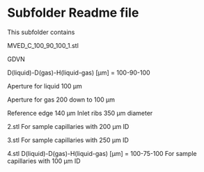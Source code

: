 # Subfolder Readme file
This subfolder contains

MVED_C_100_90_100_1.stl

GDVN

D(liquid)-D(gas)-H(liquid-gas) [µm] 
= 100-90-100

Aperture for liquid
100 µm

Aperture for gas
200 down to 100 µm

Reference edge 140 µm
Inlet ribs 350 µm diameter

2.stl 
For sample capillaries with 200 µm ID

3.stl 
For sample capillaries with 250 µm ID

4.stl 
D(liquid)-D(gas)-H(liquid-gas) [µm] 
= 100-75-100
For sample capillaries with 100 µm ID
